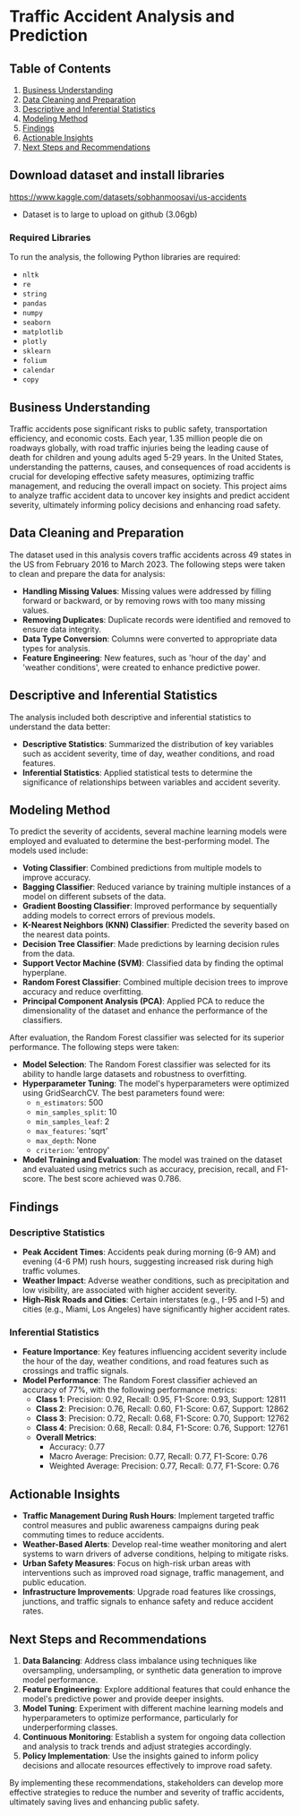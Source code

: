 # Traffic Accident Analysis and Prediction

## Table of Contents
1. [Business Understanding](#business-understanding)
2. [Data Cleaning and Preparation](#data-cleaning-and-preparation)
3. [Descriptive and Inferential Statistics](#descriptive-and-inferential-statistics)
4. [Modeling Method](#modeling-method)
5. [Findings](#findings)
6. [Actionable Insights](#actionable-insights)
7. [Next Steps and Recommendations](#next-steps-and-recommendations)

## Download dataset and install libraries
https://www.kaggle.com/datasets/sobhanmoosavi/us-accidents

 - Dataset is to large to upload on github (3.06gb)

### Required Libraries
To run the analysis, the following Python libraries are required:

- `nltk`
- `re`
- `string`
- `pandas`
- `numpy`
- `seaborn`
- `matplotlib`
- `plotly`
- `sklearn`
- `folium`
- `calendar`
- `copy`


## Business Understanding

Traffic accidents pose significant risks to public safety, transportation efficiency, and economic costs. Each year, 1.35 million people die on roadways globally, with road traffic injuries being the leading cause of death for children and young adults aged 5-29 years. In the United States, understanding the patterns, causes, and consequences of road accidents is crucial for developing effective safety measures, optimizing traffic management, and reducing the overall impact on society. This project aims to analyze traffic accident data to uncover key insights and predict accident severity, ultimately informing policy decisions and enhancing road safety.

## Data Cleaning and Preparation

The dataset used in this analysis covers traffic accidents across 49 states in the US from February 2016 to March 2023. The following steps were taken to clean and prepare the data for analysis:
- **Handling Missing Values**: Missing values were addressed by filling forward or backward, or by removing rows with too many missing values.
- **Removing Duplicates**: Duplicate records were identified and removed to ensure data integrity.
- **Data Type Conversion**: Columns were converted to appropriate data types for analysis.
- **Feature Engineering**: New features, such as 'hour of the day' and 'weather conditions', were created to enhance predictive power.

## Descriptive and Inferential Statistics

The analysis included both descriptive and inferential statistics to understand the data better:
- **Descriptive Statistics**: Summarized the distribution of key variables such as accident severity, time of day, weather conditions, and road features.
- **Inferential Statistics**: Applied statistical tests to determine the significance of relationships between variables and accident severity.

## Modeling Method

To predict the severity of accidents, several machine learning models were employed and evaluated to determine the best-performing model. The models used include:
- **Voting Classifier**: Combined predictions from multiple models to improve accuracy.
- **Bagging Classifier**: Reduced variance by training multiple instances of a model on different subsets of the data.
- **Gradient Boosting Classifier**: Improved performance by sequentially adding models to correct errors of previous models.
- **K-Nearest Neighbors (KNN) Classifier**: Predicted the severity based on the nearest data points.
- **Decision Tree Classifier**: Made predictions by learning decision rules from the data.
- **Support Vector Machine (SVM)**: Classified data by finding the optimal hyperplane.
- **Random Forest Classifier**: Combined multiple decision trees to improve accuracy and reduce overfitting.
- **Principal Component Analysis (PCA)**: Applied PCA to reduce the dimensionality of the dataset and enhance the performance of the classifiers.

After evaluation, the Random Forest classifier was selected for its superior performance. The following steps were taken:
- **Model Selection**: The Random Forest classifier was selected for its ability to handle large datasets and robustness to overfitting.
- **Hyperparameter Tuning**: The model's hyperparameters were optimized using GridSearchCV. The best parameters found were:
  - `n_estimators`: 500
  - `min_samples_split`: 10
  - `min_samples_leaf`: 2
  - `max_features`: 'sqrt'
  - `max_depth`: None
  - `criterion`: 'entropy'
- **Model Training and Evaluation**: The model was trained on the dataset and evaluated using metrics such as accuracy, precision, recall, and F1-score. The best score achieved was 0.786.

## Findings

### Descriptive Statistics
- **Peak Accident Times**: Accidents peak during morning (6-9 AM) and evening (4-6 PM) rush hours, suggesting increased risk during high traffic volumes.
- **Weather Impact**: Adverse weather conditions, such as precipitation and low visibility, are associated with higher accident severity.
- **High-Risk Roads and Cities**: Certain interstates (e.g., I-95 and I-5) and cities (e.g., Miami, Los Angeles) have significantly higher accident rates.

### Inferential Statistics
- **Feature Importance**: Key features influencing accident severity include the hour of the day, weather conditions, and road features such as crossings and traffic signals.
- **Model Performance**: The Random Forest classifier achieved an accuracy of 77%, with the following performance metrics:
  - **Class 1**: Precision: 0.92, Recall: 0.95, F1-Score: 0.93, Support: 12811
  - **Class 2**: Precision: 0.76, Recall: 0.60, F1-Score: 0.67, Support: 12862
  - **Class 3**: Precision: 0.72, Recall: 0.68, F1-Score: 0.70, Support: 12762
  - **Class 4**: Precision: 0.68, Recall: 0.84, F1-Score: 0.76, Support: 12761
  - **Overall Metrics**: 
    - Accuracy: 0.77
    - Macro Average: Precision: 0.77, Recall: 0.77, F1-Score: 0.76
    - Weighted Average: Precision: 0.77, Recall: 0.77, F1-Score: 0.76

## Actionable Insights

- **Traffic Management During Rush Hours**: Implement targeted traffic control measures and public awareness campaigns during peak commuting times to reduce accidents.
- **Weather-Based Alerts**: Develop real-time weather monitoring and alert systems to warn drivers of adverse conditions, helping to mitigate risks.
- **Urban Safety Measures**: Focus on high-risk urban areas with interventions such as improved road signage, traffic management, and public education.
- **Infrastructure Improvements**: Upgrade road features like crossings, junctions, and traffic signals to enhance safety and reduce accident rates.

## Next Steps and Recommendations

1. **Data Balancing**: Address class imbalance using techniques like oversampling, undersampling, or synthetic data generation to improve model performance.
2. **Feature Engineering**: Explore additional features that could enhance the model's predictive power and provide deeper insights.
3. **Model Tuning**: Experiment with different machine learning models and hyperparameters to optimize performance, particularly for underperforming classes.
4. **Continuous Monitoring**: Establish a system for ongoing data collection and analysis to track trends and adjust strategies accordingly.
5. **Policy Implementation**: Use the insights gained to inform policy decisions and allocate resources effectively to improve road safety.

By implementing these recommendations, stakeholders can develop more effective strategies to reduce the number and severity of traffic accidents, ultimately saving lives and enhancing public safety.